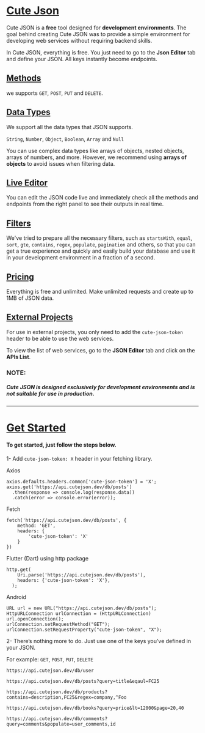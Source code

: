 

# [Cute Json](#cute-json)

Cute JSON is a **free** tool designed for **development environments**. The goal behind creating Cute JSON was to provide a simple environment for developing web services without requiring backend skills.

In Cute JSON, everything is free. You just need to go to the **Json Editor** tab and define your JSON. All keys instantly become endpoints.

## [Methods](#methods)
we supports `GET`, `POST`, `PUT` and `DELETE`.

## [Data Types](#data-types)
We support all the data types that JSON supports.

`String`, `Number`, `Object`, `Boolean`, `Array` and `Null`

You can use complex data types like arrays of objects, nested objects, arrays of numbers, and more. However, we recommend using **arrays of objects** to avoid issues when filtering data.


## [Live Editor](#live-editor)
You can edit the JSON code live and immediately check all the methods and endpoints from the right panel to see their outputs in real time.


## [Filters](#filters)

We've tried to prepare all the necessary filters, such as `startsWith`, `equal`, `sort`, `gte`, `contains`, `regex`, `populate`, `pagination` and others, so that you can get a true experience and quickly and easily build your database and use it in your development environment in a fraction of a second.

## [Pricing](#pricing)

Everything is free and unlimited. Make unlimited requests and create up to 1MB of JSON data.



## [External Projects](#external-projects)

For use in external projects, you only need to add the `cute-json-token` header to be able to use the web services.

To view the list of web services, go to the **JSON Editor** tab and click on the **APIs List**.

### NOTE:

##### Cute JSON is designed exclusively for development environments and is not suitable for use in production.
---
# [Get Started](#get-started)

#### To get started, just follow the steps below.

1- Add `cute-json-token: X` header in your fetching library.

Axios
```
axios.defaults.headers.common['cute-json-token'] = 'X';
axios.get('https://api.cutejson.dev/db/posts')
  .then(response => console.log(response.data))
  .catch(error => console.error(error));
```

Fetch

```
fetch('https://api.cutejson.dev/db/posts', {
    method: 'GET',
    headers: {
        'cute-json-token': 'X'
    }
})
```

Flutter (Dart) using http package

```
http.get(
    Uri.parse('https://api.cutejson.dev/db/posts'),
    headers: {'cute-json-token': 'X'},
  );
```

Android

```
URL url = new URL("https://api.cutejson.dev/db/posts");
HttpURLConnection urlConnection = (HttpURLConnection) url.openConnection();
urlConnection.setRequestMethod("GET");
urlConnection.setRequestProperty("cute-json-token", "X");
```

2- There’s nothing more to do. Just use one of the keys you’ve defined in your JSON.

For example: `GET`, `POST`, `PUT`, `DELETE`

`https://api.cutejson.dev/db/user`


`https://api.cutejson.dev/db/posts?query=title&eqaul=FC25`


`https://api.cutejson.dev/db/products?contains=description,FC25&regex=company,^Foo`

`https://api.cutejson.dev/db/books?query=price&lt=12000&page=20,40`

`https://api.cutejson.dev/db/comments?query=comments&populate=user_comments,id`


